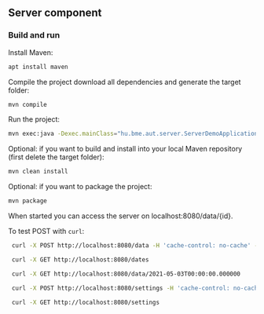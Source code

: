 ## Server component

### Build and run

Install Maven:
```bash
apt install maven
```

Compile the project download all dependencies and generate the target folder:
```bash
mvn compile
```

Run the project:
```bash
mvn exec:java -Dexec.mainClass="hu.bme.aut.server.ServerDemoApplication"
```


Optional: if you want to build and install into your local Maven repository (first delete the target folder):
```bash
mvn clean install
```

Optional: if you want to package the project:
```bash
mvn package
```

When started you can access the server on localhost:8080/data/{id}.

To test POST with ```curl```:
```bash
 curl -X POST http://localhost:8080/data -H 'cache-control: no-cache' -H 'content-type: application/json' -d '{ "threshold":<0-999>, "isOn":<true/false> }'
```

```bash
 curl -X GET http://localhost:8080/dates
```

```bash
 curl -X GET http://localhost:8080/data/2021-05-03T00:00:00.000000
```

```bash
 curl -X POST http://localhost:8080/settings -H 'cache-control: no-cache' -H 'content-type: application/json' -d '{ "sensitivity": 0, "from": "11:00", "to":"13:00" }'
```

```bash
 curl -X GET http://localhost:8080/settings
```